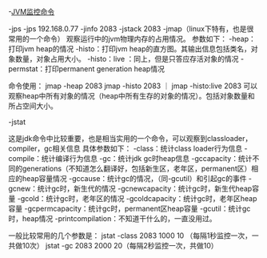 
-[JVM监控命令](http://blog.csdn.net/flyhawk1010/article/details/7803238)

-jps
-jps 192.168.0.77
-jinfo 2083
-jstack 2083
-jmap（linux下特有，也是很常用的一个命令）
观察运行中的jvm物理内存的占用情况。
参数如下：
	-heap：打印jvm heap的情况
	-histo：打印jvm heap的直方图。其输出信息包括类名，对象数量，对象占用大小。
	-histo：live ：同上，但是只答应存活对象的情况
	-permstat：打印permanent generation heap情况

命令使用：
jmap -heap 2083
jmap -histo 2083 ｜ jmap -histo:live 2083
可以观察heap中所有对象的情况（heap中所有生存的对象的情况）。包括对象数量和所占空间大小。

-jstat

这是jdk命令中比较重要，也是相当实用的一个命令，可以观察到classloader，compiler，gc相关信息
具体参数如下：
-class：统计class loader行为信息
-compile：统计编译行为信息
-gc：统计jdk gc时heap信息
-gccapacity：统计不同的generations（不知道怎么翻译好，包括新生区，老年区，permanent区）相应的heap容量情况
-gccause：统计gc的情况，（同-gcutil）和引起gc的事件
-gcnew：统计gc时，新生代的情况
-gcnewcapacity：统计gc时，新生代heap容量
-gcold：统计gc时，老年区的情况
-gcoldcapacity：统计gc时，老年区heap容量
-gcpermcapacity：统计gc时，permanent区heap容量
-gcutil：统计gc时，heap情况
-printcompilation：不知道干什么的，一直没用过。

一般比较常用的几个参数是：
jstat -class 2083 1000 10 （每隔1秒监控一次，一共做10次）
jstat -gc 2083 2000 20（每隔2秒监控一次，共做10）
